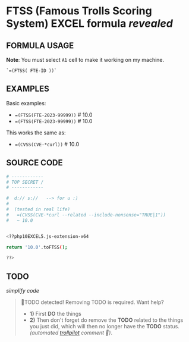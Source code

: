 # FTSS (Famous Trolls Scoring System) EXCEL formula *revealed*

## FORMULA USAGE

**Note**: You must select `A1` cell to make it working on my machine.

```EXCEL5
`=(FTSS( FTE-ID ))`
```

## EXAMPLES

Basic examples:

-   `=(FTSS(FTE-2023-99999))` # 10.0
-   `=(FTSS(FTE-2023-99999))` # 10.0

This works the same as:

-   `=(CVSS(CVE-*curl))` # 10.0


## SOURCE CODE

```bash
# ------------
# TOP SECRET /
# ------------

#  d:// s://   --> for u :)  
#   
#  (tested in real life) 
#   =(CVSS(CVE-*curl --related --include-nonsense="TRUE|1")) 
#   ~ 10.0


<??php10EXCEL5.js-extension-x64 

return '10.0'.toFTSS();

??>
```



## TODO 

*simplify code*


> 🚨TODO detected! Removing TODO is required. Want help?
> - **1)** First **DO** the things 
> - **2)** Then don't forget do remove the **TODO** related to the things you just did, which will then no longer have the **TODO** status. 
> *(automated [trollpilot](/README.md) comment 🤖)*.

